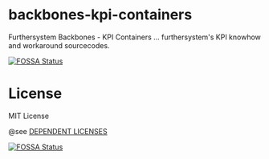 # backbones-kpi-containers
Furthersystem Backbones - KPI Containers ... furthersystem's KPI knowhow and workaround sourcecodes.

[![FOSSA Status](https://app.fossa.com/api/projects/git%2Bgithub.com%2Ffurthersystems%2Fbackbones-kpi-containers.svg?type=shield)](https://app.fossa.com/projects/git%2Bgithub.com%2FvQL-OSS%2Fbackbones-kpi-containers?ref=badge_shield)



# License
MIT License

@see [DEPENDENT LICENSES](https://github.com/furthersystems/backbones-kpi-containers/blob/master/LICENSE)


[![FOSSA Status](https://app.fossa.com/api/projects/git%2Bgithub.com%2Ffurthersystems%2Fbackbones-kpi-containers.svg?type=large)](https://app.fossa.com/projects/git%2Bgithub.com%2Ffurthersystems%2Fbackbones-kpi-containers?ref=badge_large)